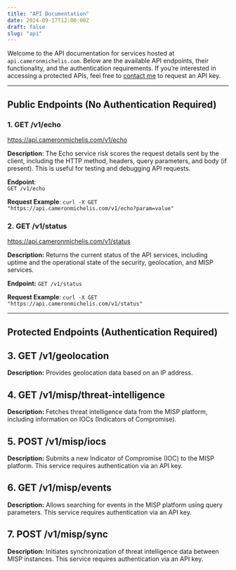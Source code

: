 ```yaml
---
title: "API Documentation"
date: 2024-09-17T12:00:00Z
draft: false
slug: "api"
---
```



Welcome to the API documentation for services hosted at `api.cameronmichelis.com`. Below are the available API endpoints, their functionality, and the authentication requirements.  If you’re interested in accessing a protected APIs, feel free to [contact me](/contact/) to request an API key.

---

## Public Endpoints (No Authentication Required)

### 1. **GET /v1/echo**
https://api.cameronmichelis.com/v1/echo

**Description**: The Echo service risk scores the request details sent by the client, including the HTTP method, headers, query parameters, and body (if present). This is useful for testing and debugging API requests.

**Endpoint**:  
`GET /v1/echo`

**Request Example**:
`curl -X GET "https://api.cameronmichelis.com/v1/echo?param=value"`


### 2. **GET /v1/status**
https://api.cameronmichelis.com/v1/status

**Description:** Returns the current status of the API services, including uptime and the operational state of the security, geolocation, and MISP services.

**Endpoint:**
`GET /v1/status`

**Request Example**:
`curl -X GET "https://api.cameronmichelis.com/v1/status"`

---
## Protected Endpoints (Authentication Required)

## 3. GET /v1/geolocation
**Description:** Provides geolocation data based on an IP address. 

## 4. GET /v1/misp/threat-intelligence
**Description:** Fetches threat intelligence data from the MISP platform, including information on IOCs (Indicators of Compromise).

## 5. POST /v1/misp/iocs
**Description:** Submits a new Indicator of Compromise (IOC) to the MISP platform. This service requires authentication via an API key.
## 6. GET /v1/misp/events
**Description:** Allows searching for events in the MISP platform using query parameters. This service requires authentication via an API key.

## 7. POST /v1/misp/sync
**Description:** Initiates synchronization of threat intelligence data between MISP instances. This service requires authentication via an API key.


